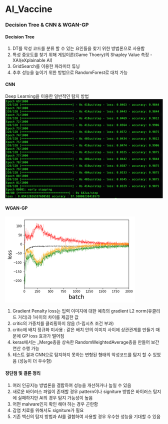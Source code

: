 # AI_Vaccine

### Decision Tree & CNN & WGAN-GP

#### Decision Tree
1. DT를 악성 코드를 분류 할 수 있는 요인들을 찾기 위한 방법론으로 사용함 
2. 특성 중요도를 찾기 위해 게임이론(Game Thoery)의 Shapley Value 측정 - XAI(eXplainable AI)
3. GridSearch를 이용한 파라미터 튜닝
4. 추후 성능을 높이기 위한 방법으로 RandomForest로 대치 가능

#### CNN
Deep Learning을 이용한 일반적인 탐지 방법
![CNN 탐지](https://github.com/integralstar/AI_Vaccine/blob/main/cnn_training.png)

#### WGAN-GP
![WGAN-GP 훈련](https://github.com/integralstar/AI_Vaccine/blob/main/wgan-gp.png)
1. Gradient Penalty loss는 입력 이미지에 대한 예측의 gradient L2 norm(유클리드 거리)과 1사이의 차이를 제곱한 값
2. critic의 가중치를 클리핑하지 않음 (1-립시츠 조건 부과)
3. critic에 배치 정규화 미사용 : 같은 배치 안의 이미지 사이에 상관관계를 만들기 때문에 GP loss 효과가 떨어짐
4. keras에서는 _Merge층을 상속한 RandomWeightedAverage층을 만들어 보간 연산 수행 가능
5. 테스트 결과 CNN으로 탐지하지 못하는 변형된 형태의 악성코드를 탐지 할 수 있었음 (성능이 더 우수함)

#### 장단점 및 결론 정리
1. 여러 인공지능 방법론을 결합하여 성능을 개선하거나 높일 수 있음
2. 새로운 바이러스 파일이 존재할 경우 pattern이나 signiture 방법은 바이러스 탐지에 실패하지만 AI의 경우 탐지 가능성이 높음
3. 어떤 malware인지 확인 해야 하는 경우 곤란함
4. 감염 치료를 위해서도 signiture가 필요
5. 기존 백신의 탐지 방법과 AI를 결합하여 사용할 경우 우수한 성능을 기대할 수 있음
